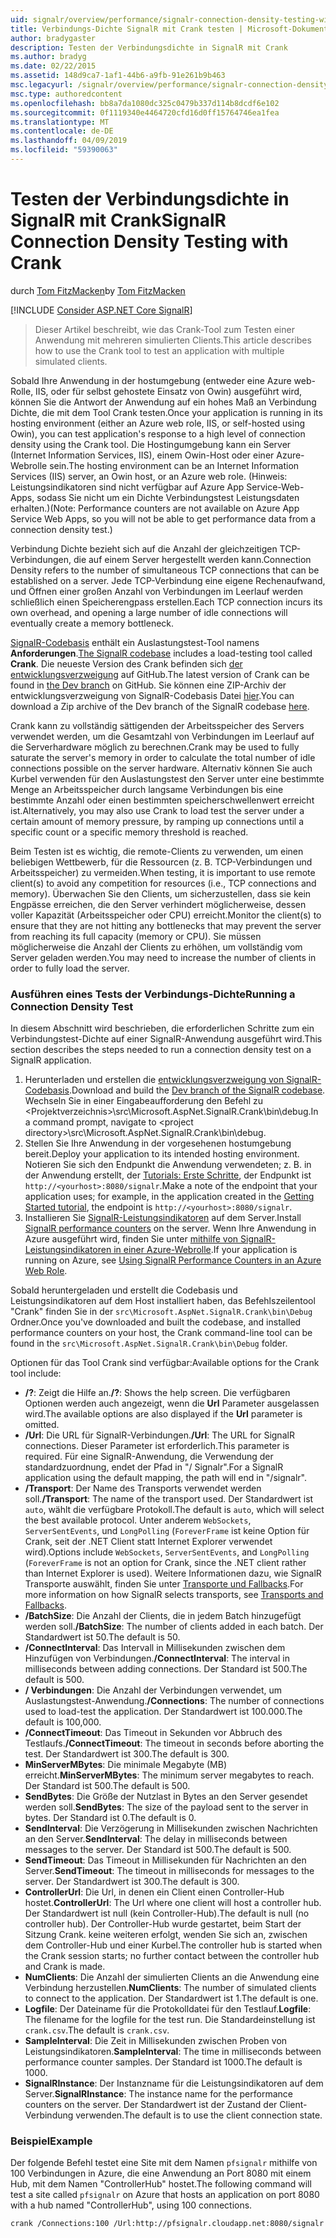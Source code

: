 ```yaml
---
uid: signalr/overview/performance/signalr-connection-density-testing-with-crank
title: Verbindungs-Dichte SignalR mit Crank testen | Microsoft-Dokumentation
author: bradygaster
description: Testen der Verbindungsdichte in SignalR mit Crank
ms.author: bradyg
ms.date: 02/22/2015
ms.assetid: 148d9ca7-1af1-44b6-a9fb-91e261b9b463
msc.legacyurl: /signalr/overview/performance/signalr-connection-density-testing-with-crank
msc.type: authoredcontent
ms.openlocfilehash: bb8a7da1080dc325c0479b337d114b8dcdf6e102
ms.sourcegitcommit: 0f1119340e4464720cfd16d0ff15764746ea1fea
ms.translationtype: MT
ms.contentlocale: de-DE
ms.lasthandoff: 04/09/2019
ms.locfileid: "59390063"
---
```

# <a name="signalr-connection-density-testing-with-crank"></a><span data-ttu-id="bb0b4-103">Testen der Verbindungsdichte in SignalR mit Crank</span><span class="sxs-lookup"><span data-stu-id="bb0b4-103">SignalR Connection Density Testing with Crank</span></span>

<span data-ttu-id="bb0b4-104">durch [Tom FitzMacken](https://github.com/tfitzmac)</span><span class="sxs-lookup"><span data-stu-id="bb0b4-104">by [Tom FitzMacken](https://github.com/tfitzmac)</span></span>

[!INCLUDE [Consider ASP.NET Core SignalR](~/includes/signalr/signalr-version-disambiguation.md)]

> <span data-ttu-id="bb0b4-105">Dieser Artikel beschreibt, wie das Crank-Tool zum Testen einer Anwendung mit mehreren simulierten Clients.</span><span class="sxs-lookup"><span data-stu-id="bb0b4-105">This article describes how to use the Crank tool to test an application with multiple simulated clients.</span></span>


<span data-ttu-id="bb0b4-106">Sobald Ihre Anwendung in der hostumgebung (entweder eine Azure web-Rolle, IIS, oder für selbst gehostete Einsatz von Owin) ausgeführt wird, können Sie die Antwort der Anwendung auf ein hohes Maß an Verbindung Dichte, die mit dem Tool Crank testen.</span><span class="sxs-lookup"><span data-stu-id="bb0b4-106">Once your application is running in its hosting environment (either an Azure web role, IIS, or self-hosted using Owin), you can test application's response to a high level of connection density using the Crank tool.</span></span> <span data-ttu-id="bb0b4-107">Die Hostingumgebung kann ein Server (Internet Information Services, IIS), einem Owin-Host oder einer Azure-Webrolle sein.</span><span class="sxs-lookup"><span data-stu-id="bb0b4-107">The hosting environment can be an Internet Information Services (IIS) server, an Owin host, or an Azure web role.</span></span> <span data-ttu-id="bb0b4-108">(Hinweis: Leistungsindikatoren sind nicht verfügbar auf Azure App Service-Web-Apps, sodass Sie nicht um ein Dichte Verbindungstest Leistungsdaten erhalten.)</span><span class="sxs-lookup"><span data-stu-id="bb0b4-108">(Note: Performance counters are not available on Azure App Service Web Apps, so you will not be able to get performance data from a connection density test.)</span></span>

<span data-ttu-id="bb0b4-109">Verbindung Dichte bezieht sich auf die Anzahl der gleichzeitigen TCP-Verbindungen, die auf einem Server hergestellt werden kann.</span><span class="sxs-lookup"><span data-stu-id="bb0b4-109">Connection Density refers to the number of simultaneous TCP connections that can be established on a server.</span></span> <span data-ttu-id="bb0b4-110">Jede TCP-Verbindung eine eigene Rechenaufwand, und Öffnen einer großen Anzahl von Verbindungen im Leerlauf werden schließlich einen Speicherengpass erstellen.</span><span class="sxs-lookup"><span data-stu-id="bb0b4-110">Each TCP connection incurs its own overhead, and opening a large number of idle connections will eventually create a memory bottleneck.</span></span>

<span data-ttu-id="bb0b4-111">[SignalR-Codebasis](https://github.com/signalr/signalr) enthält ein Auslastungstest-Tool namens **Anforderungen**.</span><span class="sxs-lookup"><span data-stu-id="bb0b4-111">[The SignalR codebase](https://github.com/signalr/signalr) includes a load-testing tool called **Crank**.</span></span> <span data-ttu-id="bb0b4-112">Die neueste Version des Crank befinden sich [der entwicklungsverzweigung](https://github.com/SignalR/signalr/tree/dev) auf GitHub.</span><span class="sxs-lookup"><span data-stu-id="bb0b4-112">The latest version of Crank can be found in [the Dev branch](https://github.com/SignalR/signalr/tree/dev) on GitHub.</span></span> <span data-ttu-id="bb0b4-113">Sie können eine ZIP-Archiv der entwicklungsverzweigung von SignalR-Codebasis Datei [hier](https://github.com/SignalR/SignalR/archive/dev.zip).</span><span class="sxs-lookup"><span data-stu-id="bb0b4-113">You can download a Zip archive of the Dev branch of the SignalR codebase [here](https://github.com/SignalR/SignalR/archive/dev.zip).</span></span>

<span data-ttu-id="bb0b4-114">Crank kann zu vollständig sättigenden der Arbeitsspeicher des Servers verwendet werden, um die Gesamtzahl von Verbindungen im Leerlauf auf die Serverhardware möglich zu berechnen.</span><span class="sxs-lookup"><span data-stu-id="bb0b4-114">Crank may be used to fully saturate the server's memory in order to calculate the total number of idle connections possible on the server hardware.</span></span> <span data-ttu-id="bb0b4-115">Alternativ können Sie auch Kurbel verwenden für den Auslastungstest den Server unter eine bestimmte Menge an Arbeitsspeicher durch langsame Verbindungen bis eine bestimmte Anzahl oder einen bestimmten speicherschwellenwert erreicht ist.</span><span class="sxs-lookup"><span data-stu-id="bb0b4-115">Alternatively, you may also use Crank to load test the server under a certain amount of memory pressure, by ramping up connections until a specific count or a specific memory threshold is reached.</span></span>

<span data-ttu-id="bb0b4-116">Beim Testen ist es wichtig, die remote-Clients zu verwenden, um einen beliebigen Wettbewerb, für die Ressourcen (z. B. TCP-Verbindungen und Arbeitsspeicher) zu vermeiden.</span><span class="sxs-lookup"><span data-stu-id="bb0b4-116">When testing, it is important to use remote client(s) to avoid any competition for resources (i.e., TCP connections and memory).</span></span> <span data-ttu-id="bb0b4-117">Überwachen Sie den Clients, um sicherzustellen, dass sie kein Engpässe erreichen, die den Server verhindert möglicherweise, dessen voller Kapazität (Arbeitsspeicher oder CPU) erreicht.</span><span class="sxs-lookup"><span data-stu-id="bb0b4-117">Monitor the client(s) to ensure that they are not hitting any bottlenecks that may prevent the server from reaching its full capacity (memory or CPU).</span></span> <span data-ttu-id="bb0b4-118">Sie müssen möglicherweise die Anzahl der Clients zu erhöhen, um vollständig vom Server geladen werden.</span><span class="sxs-lookup"><span data-stu-id="bb0b4-118">You may need to increase the number of clients in order to fully load the server.</span></span>

### <a name="running-a-connection-density-test"></a><span data-ttu-id="bb0b4-119">Ausführen eines Tests der Verbindungs-Dichte</span><span class="sxs-lookup"><span data-stu-id="bb0b4-119">Running a Connection Density Test</span></span>

<span data-ttu-id="bb0b4-120">In diesem Abschnitt wird beschrieben, die erforderlichen Schritte zum ein Verbindungstest-Dichte auf einer SignalR-Anwendung ausgeführt wird.</span><span class="sxs-lookup"><span data-stu-id="bb0b4-120">This section describes the steps needed to run a connection density test on a SignalR application.</span></span>

1. <span data-ttu-id="bb0b4-121">Herunterladen und erstellen die [entwicklungsverzweigung von SignalR-Codebasis](https://github.com/SignalR/SignalR/archive/dev.zip).</span><span class="sxs-lookup"><span data-stu-id="bb0b4-121">Download and build the [Dev branch of the SignalR codebase](https://github.com/SignalR/SignalR/archive/dev.zip).</span></span> <span data-ttu-id="bb0b4-122">Wechseln Sie in einer Eingabeaufforderung den Befehl zu &lt;Projektverzeichnis&gt;\src\Microsoft.AspNet.SignalR.Crank\bin\debug.</span><span class="sxs-lookup"><span data-stu-id="bb0b4-122">In a command prompt, navigate to &lt;project directory&gt;\src\Microsoft.AspNet.SignalR.Crank\bin\debug.</span></span>
2. <span data-ttu-id="bb0b4-123">Stellen Sie Ihre Anwendung in der vorgesehenen hostumgebung bereit.</span><span class="sxs-lookup"><span data-stu-id="bb0b4-123">Deploy your application to its intended hosting environment.</span></span> <span data-ttu-id="bb0b4-124">Notieren Sie sich den Endpunkt die Anwendung verwendeten; z. B. in der Anwendung erstellt, der [Tutorials: Erste Schritte](../getting-started/tutorial-getting-started-with-signalr.md), der Endpunkt ist `http://<yourhost>:8080/signalr`.</span><span class="sxs-lookup"><span data-stu-id="bb0b4-124">Make a note of the endpoint that your application uses; for example, in the application created in the [Getting Started tutorial](../getting-started/tutorial-getting-started-with-signalr.md), the endpoint is `http://<yourhost>:8080/signalr`.</span></span>
3. <span data-ttu-id="bb0b4-125">Installieren Sie [SignalR-Leistungsindikatoren](signalr-performance.md#perfcounters) auf dem Server.</span><span class="sxs-lookup"><span data-stu-id="bb0b4-125">Install [SignalR performance counters](signalr-performance.md#perfcounters) on the server.</span></span> <span data-ttu-id="bb0b4-126">Wenn Ihre Anwendung in Azure ausgeführt wird, finden Sie unter [mithilfe von SignalR-Leistungsindikatoren in einer Azure-Webrolle](using-signalr-performance-counters-in-an-azure-web-role.md).</span><span class="sxs-lookup"><span data-stu-id="bb0b4-126">If your application is running on Azure, see [Using SignalR Performance Counters in an Azure Web Role](using-signalr-performance-counters-in-an-azure-web-role.md).</span></span>

<span data-ttu-id="bb0b4-127">Sobald heruntergeladen und erstellt die Codebasis und Leistungsindikatoren auf dem Host installiert haben, das Befehlszeilentool "Crank" finden Sie in der `src\Microsoft.AspNet.SignalR.Crank\bin\Debug` Ordner.</span><span class="sxs-lookup"><span data-stu-id="bb0b4-127">Once you've downloaded and built the codebase, and installed performance counters on your host, the Crank command-line tool can be found in the `src\Microsoft.AspNet.SignalR.Crank\bin\Debug` folder.</span></span>

<span data-ttu-id="bb0b4-128">Optionen für das Tool Crank sind verfügbar:</span><span class="sxs-lookup"><span data-stu-id="bb0b4-128">Available options for the Crank tool include:</span></span>

- <span data-ttu-id="bb0b4-129">**/?**: Zeigt die Hilfe an.</span><span class="sxs-lookup"><span data-stu-id="bb0b4-129">**/?**: Shows the help screen.</span></span> <span data-ttu-id="bb0b4-130">Die verfügbaren Optionen werden auch angezeigt, wenn die **Url** Parameter ausgelassen wird.</span><span class="sxs-lookup"><span data-stu-id="bb0b4-130">The available options are also displayed if the **Url** parameter is omitted.</span></span>
- <span data-ttu-id="bb0b4-131">**/Url**: Die URL für SignalR-Verbindungen.</span><span class="sxs-lookup"><span data-stu-id="bb0b4-131">**/Url**: The URL for SignalR connections.</span></span> <span data-ttu-id="bb0b4-132">Dieser Parameter ist erforderlich.</span><span class="sxs-lookup"><span data-stu-id="bb0b4-132">This parameter is required.</span></span> <span data-ttu-id="bb0b4-133">Für eine SignalR-Anwendung, die Verwendung der standardzuordnung, endet der Pfad in "/ Signalr".</span><span class="sxs-lookup"><span data-stu-id="bb0b4-133">For a SignalR application using the default mapping, the path will end in "/signalr".</span></span>
- <span data-ttu-id="bb0b4-134">**/Transport**: Der Name des Transports verwendet werden soll.</span><span class="sxs-lookup"><span data-stu-id="bb0b4-134">**/Transport**: The name of the transport used.</span></span> <span data-ttu-id="bb0b4-135">Der Standardwert ist `auto`, wählt die verfügbare Protokoll.</span><span class="sxs-lookup"><span data-stu-id="bb0b4-135">The default is `auto`, which will select the best available protocol.</span></span> <span data-ttu-id="bb0b4-136">Unter anderem `WebSockets`, `ServerSentEvents`, und `LongPolling` (`ForeverFrame` ist keine Option für Crank, seit der .NET Client statt Internet Explorer verwendet wird).</span><span class="sxs-lookup"><span data-stu-id="bb0b4-136">Options include `WebSockets`, `ServerSentEvents`, and `LongPolling` (`ForeverFrame` is not an option for Crank, since the .NET client rather than Internet Explorer is used).</span></span> <span data-ttu-id="bb0b4-137">Weitere Informationen dazu, wie SignalR Transporte auswählt, finden Sie unter [Transporte und Fallbacks](../getting-started/introduction-to-signalr.md#transports).</span><span class="sxs-lookup"><span data-stu-id="bb0b4-137">For more information on how SignalR selects transports, see [Transports and Fallbacks](../getting-started/introduction-to-signalr.md#transports).</span></span>
- <span data-ttu-id="bb0b4-138">**/BatchSize**: Die Anzahl der Clients, die in jedem Batch hinzugefügt werden soll.</span><span class="sxs-lookup"><span data-stu-id="bb0b4-138">**/BatchSize**: The number of clients added in each batch.</span></span> <span data-ttu-id="bb0b4-139">Der Standardwert ist 50.</span><span class="sxs-lookup"><span data-stu-id="bb0b4-139">The default is 50.</span></span>
- <span data-ttu-id="bb0b4-140">**/ConnectInterval**: Das Intervall in Millisekunden zwischen dem Hinzufügen von Verbindungen.</span><span class="sxs-lookup"><span data-stu-id="bb0b4-140">**/ConnectInterval**: The interval in milliseconds between adding connections.</span></span> <span data-ttu-id="bb0b4-141">Der Standard ist 500.</span><span class="sxs-lookup"><span data-stu-id="bb0b4-141">The default is 500.</span></span>
- <span data-ttu-id="bb0b4-142">**/ Verbindungen**: Die Anzahl der Verbindungen verwendet, um Auslastungstest-Anwendung.</span><span class="sxs-lookup"><span data-stu-id="bb0b4-142">**/Connections**: The number of connections used to load-test the application.</span></span> <span data-ttu-id="bb0b4-143">Der Standardwert ist 100.000.</span><span class="sxs-lookup"><span data-stu-id="bb0b4-143">The default is 100,000.</span></span>
- <span data-ttu-id="bb0b4-144">**/ConnectTimeout**: Das Timeout in Sekunden vor Abbruch des Testlaufs.</span><span class="sxs-lookup"><span data-stu-id="bb0b4-144">**/ConnectTimeout**: The timeout in seconds before aborting the test.</span></span> <span data-ttu-id="bb0b4-145">Der Standardwert ist 300.</span><span class="sxs-lookup"><span data-stu-id="bb0b4-145">The default is 300.</span></span>
- <span data-ttu-id="bb0b4-146">**MinServerMBytes**: Die minimale Megabyte (MB) erreicht.</span><span class="sxs-lookup"><span data-stu-id="bb0b4-146">**MinServerMBytes**: The minimum server megabytes to reach.</span></span> <span data-ttu-id="bb0b4-147">Der Standard ist 500.</span><span class="sxs-lookup"><span data-stu-id="bb0b4-147">The default is 500.</span></span>
- <span data-ttu-id="bb0b4-148">**SendBytes**: Die Größe der Nutzlast in Bytes an den Server gesendet werden soll.</span><span class="sxs-lookup"><span data-stu-id="bb0b4-148">**SendBytes**: The size of the payload sent to the server in bytes.</span></span> <span data-ttu-id="bb0b4-149">Der Standard ist 0.</span><span class="sxs-lookup"><span data-stu-id="bb0b4-149">The default is 0.</span></span>
- <span data-ttu-id="bb0b4-150">**SendInterval**: Die Verzögerung in Millisekunden zwischen Nachrichten an den Server.</span><span class="sxs-lookup"><span data-stu-id="bb0b4-150">**SendInterval**: The delay in milliseconds between messages to the server.</span></span> <span data-ttu-id="bb0b4-151">Der Standard ist 500.</span><span class="sxs-lookup"><span data-stu-id="bb0b4-151">The default is 500.</span></span>
- <span data-ttu-id="bb0b4-152">**SendTimeout**: Das Timeout in Millisekunden für Nachrichten an den Server.</span><span class="sxs-lookup"><span data-stu-id="bb0b4-152">**SendTimeout**: The timeout in milliseconds for messages to the server.</span></span> <span data-ttu-id="bb0b4-153">Der Standardwert ist 300.</span><span class="sxs-lookup"><span data-stu-id="bb0b4-153">The default is 300.</span></span>
- <span data-ttu-id="bb0b4-154">**ControllerUrl**: Die Url, in denen ein Client einen Controller-Hub hostet.</span><span class="sxs-lookup"><span data-stu-id="bb0b4-154">**ControllerUrl**: The Url where one client will host a controller hub.</span></span> <span data-ttu-id="bb0b4-155">Der Standardwert ist null (kein Controller-Hub).</span><span class="sxs-lookup"><span data-stu-id="bb0b4-155">The default is null (no controller hub).</span></span> <span data-ttu-id="bb0b4-156">Der Controller-Hub wurde gestartet, beim Start der Sitzung Crank. keine weiteren erfolgt, wenden Sie sich an, zwischen dem Controller-Hub und einer Kurbel.</span><span class="sxs-lookup"><span data-stu-id="bb0b4-156">The controller hub is started when the Crank session starts; no further contact between the controller hub and Crank is made.</span></span>
- <span data-ttu-id="bb0b4-157">**NumClients**: Die Anzahl der simulierten Clients an die Anwendung eine Verbindung herzustellen.</span><span class="sxs-lookup"><span data-stu-id="bb0b4-157">**NumClients**: The number of simulated clients to connect to the application.</span></span> <span data-ttu-id="bb0b4-158">Der Standardwert ist 1.</span><span class="sxs-lookup"><span data-stu-id="bb0b4-158">The default is one.</span></span>
- <span data-ttu-id="bb0b4-159">**Logfile**: Der Dateiname für die Protokolldatei für den Testlauf.</span><span class="sxs-lookup"><span data-stu-id="bb0b4-159">**Logfile**: The filename for the logfile for the test run.</span></span> <span data-ttu-id="bb0b4-160">Die Standardeinstellung ist `crank.csv`.</span><span class="sxs-lookup"><span data-stu-id="bb0b4-160">The default is `crank.csv`.</span></span>
- <span data-ttu-id="bb0b4-161">**SampleInterval**: Die Zeit in Millisekunden zwischen Proben von Leistungsindikatoren.</span><span class="sxs-lookup"><span data-stu-id="bb0b4-161">**SampleInterval**: The time in milliseconds between performance counter samples.</span></span> <span data-ttu-id="bb0b4-162">Der Standard ist 1000.</span><span class="sxs-lookup"><span data-stu-id="bb0b4-162">The default is 1000.</span></span>
- <span data-ttu-id="bb0b4-163">**SignalRInstance**: Der Instanzname für die Leistungsindikatoren auf dem Server.</span><span class="sxs-lookup"><span data-stu-id="bb0b4-163">**SignalRInstance**: The instance name for the performance counters on the server.</span></span> <span data-ttu-id="bb0b4-164">Der Standardwert ist der Zustand der Client-Verbindung verwenden.</span><span class="sxs-lookup"><span data-stu-id="bb0b4-164">The default is to use the client connection state.</span></span>

### <a name="example"></a><span data-ttu-id="bb0b4-165">Beispiel</span><span class="sxs-lookup"><span data-stu-id="bb0b4-165">Example</span></span>

<span data-ttu-id="bb0b4-166">Der folgende Befehl testet eine Site mit dem Namen `pfsignalr` mithilfe von 100 Verbindungen in Azure, die eine Anwendung an Port 8080 mit einem Hub, mit dem Namen "ControllerHub" hostet.</span><span class="sxs-lookup"><span data-stu-id="bb0b4-166">The following command will test a site called `pfsignalr` on Azure that hosts an application on port 8080 with a hub named "ControllerHub", using 100 connections.</span></span>

`crank /Connections:100 /Url:http://pfsignalr.cloudapp.net:8080/signalr`
